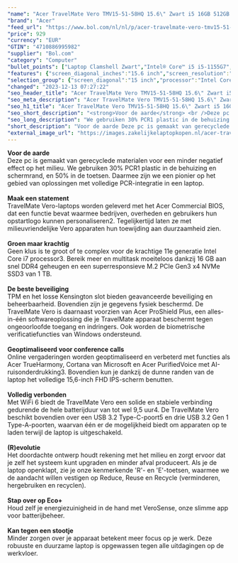 ```yaml
---
"name": "Acer TravelMate Vero TMV15-51-58HQ 15.6\" Zwart i5 16GB 512GB W11P"
"brand": "Acer"
"feed_url": "https://www.bol.com/nl/nl/p/acer-travelmate-vero-tmv15-51-58hq-15-6-zwart-i5-16gb-512gb-w11p/9300000076380658"
"price": 929
"currency": "EUR"
"GTIN": "4710886995982"
"supplier": "Bol.com"
"category": "Computer"
"bullet_points": ["Laptop Clamshell Zwart","Intel® Core™ i5 i5-1155G7","39,6 cm (15.6\") Full HD 1920 x 1080 Pixels IPS LED backlight Mat 16:9","16 GB DDR4-SDRAM","512 GB SSD","Intel Iris Xe Graphics","Wi-Fi 6 (802.11ax) Ethernet LAN 10,1000,100 Mbit/s Bluetooth 5.0","Lithium-Ion (Li-Ion) 48 Wh 7 uur 65 W","Windows 11 Pro 64-bit"]
"features": {"screen_diagonal_inches":"15.6 inch","screen_resolution":"1920 x 1080 Pixels","processor_family":"Intel® Core™ i5","memory_size":"16 GB","memory_type":"DDR4-SDRAM","total_storage_space":"512 GB","operating_system":"Windows 11 Pro","battery_capacity":"48 Wh","width":"363,4 mm","depth":"238,5 mm","height":"17,9 mm","weight":"1,8 kg","graphics_card":"Intel Iris Xe Graphics"}
"selection_group": {"screen_diagonal":"15 inch","processor":"Intel Core i5","changed_price_past_3_days":false,"product_family":"TravelMate"}
"changed": "2023-12-13 07:27:22"
"seo_header_title": "Acer TravelMate Vero TMV15-51-58HQ 15.6\" Zwart i5 16GB 512GB W11P"
"seo_meta_description": "Acer TravelMate Vero TMV15-51-58HQ 15.6\" Zwart i5 16GB 512GB W11P"
"seo_h1_title": "Acer TravelMate Vero TMV15-51-58HQ 15.6\" Zwart i5 16GB 512GB W11P"
"seo_short_description": "<strong>Voor de aarde</strong> <br />Deze pc is gemaakt van gerecyclede materialen voor een minder negatief effect op het milieu."
"seo_long_description": "We gebruiken 30% PCR1 plastic in de behuizing en schermrand, en 50% in de toetsen. Daarmee zijn we een pionier op het gebied van oplossingen met volledige PCR-integratie in een laptop. <br /> <br /> <strong>Maak een statement</strong> <br />TravelMate Vero-laptops worden geleverd met het Acer Commercial BIOS, dat een functie bevat waarmee bedrijven, overheden en gebruikers hun opstartlogo kunnen personaliseren2. Tegelijkertijd laten ze met milieuvriendelijke Vero apparaten hun toewijding aan duurzaamheid zien. <br /> <br /> <strong>Groen maar krachtig</strong> <br />Geen klus is te groot of te complex voor de krachtige 11e generatie Intel Core i7 processor3. Bereik meer en multitask moeiteloos dankzij 16 GB aan snel DDR4 geheugen en een superresponsieve M. 2 PCIe Gen3 x4 NVMe SSD3 van 1 TB. <br /> <br /> <strong>De beste beveiliging</strong> <br />TPM en het losse Kensington slot bieden geavanceerde beveiliging en beheerbaarheid. Bovendien zijn je gegevens fysiek beschermd. De TravelMate Vero is daarnaast voorzien van Acer ProShield Plus, een alles-in-één softwareoplossing die je TravelMate apparaat beschermt tegen ongeoorloofde toegang en indringers. Ook worden de biometrische verificatiefuncties van Windows ondersteund. <br /> <br /> <strong>Geoptimaliseerd voor conference calls</strong> <br />Online vergaderingen worden geoptimaliseerd en verbeterd met functies als Acer TrueHarmony, Cortana van Microsoft en Acer PurifiedVoice met AI-ruisonderdrukking3. Bovendien kun je dankzij de dunne randen van de laptop het volledige 15,6-inch FHD IPS-scherm benutten. <br /> <br /> <strong>Volledig verbonden</strong> <br />Met WiFi 6 biedt de TravelMate Vero een solide en stabiele verbinding gedurende de hele batterijduur van tot wel 9,5 uur4. De TravelMate Vero beschikt bovendien over een USB 3. 2 Type-C-poort5 en drie USB 3. 2 Gen 1 Type-A-poorten, waarvan één er de mogelijkheid biedt om apparaten op te laden terwijl de laptop is uitgeschakeld. <br /> <br /> <strong>(R)evolutie</strong> <br />Het doordachte ontwerp houdt rekening met het milieu en zorgt ervoor dat je zelf het systeem kunt upgraden en minder afval produceert. Als je de laptop openklapt, zie je onze kenmerkende 'R'- en 'E'-toetsen, waarmee we de aandacht willen vestigen op Reduce, Reuse en Recycle (verminderen, hergebruiken en recyclen). <br /> <br /> <strong>Stap over op Eco+</strong> <br />Houd zelf je energiezuinigheid in de hand met VeroSense, onze slimme app voor batterijbeheer. <br /> <br /> <strong>Kan tegen een stootje</strong> <br />Minder zorgen over je apparaat betekent meer focus op je werk. Deze robuuste en duurzame laptop is opgewassen tegen alle uitdagingen op de werkvloer. <br />"
"short_description": "Voor de aarde Deze pc is gemaakt van gerecyclede materialen voor een minder negatief effect op het milieu. We gebruiken 30% PCR1 plastic in de behuizing en schermrand, en 50% in de toetsen. Daarmee zijn we een pionier op het gebied van oplossingen met volledige PCR-integratie in een laptop. Maak een statement TravelMate Vero-laptops worden geleverd met het Acer Commercial BIOS, dat een functie bevat waarmee bedrijven, overheden en gebruikers hun opstartlogo kunnen personaliseren2. Tegelijkertijd laten ze met milieuvriendelijke Vero apparaten hun toewijding aan duurzaamheid zien. Groen maar krachtig Geen klus is te groot of te complex voor de krachtige 11e generatie Intel Core i7 processor3. Bereik meer en multitask moeiteloos dankzij 16 GB aan snel DDR4 geheugen en een superresponsieve M.2 PCIe Gen3 x4 NVMe SSD3 van 1 TB. De beste beveiliging TPM en het losse Kensington slot bieden geavanceerde beveiliging en beheerbaarheid. Bovendien zijn je gegevens fysiek beschermd. De TravelMate Vero is daarnaast voorzien van Acer ProShield Plus, een alles-in-één softwareoplossing die je TravelMate apparaat beschermt tegen ongeoorloofde toegang en indringers. Ook worden de biometrische verificatiefuncties van Windows ondersteund. Geoptimaliseerd voor conference calls Online vergaderingen worden geoptimaliseerd en verbeterd met functies als Acer TrueHarmony, Cortana van Microsoft en Acer PurifiedVoice met AI-ruisonderdrukking3. Bovendien kun je dankzij de dunne randen van de laptop het volledige 15,6-inch FHD IPS-scherm benutten. Volledig verbonden Met WiFi 6 biedt de TravelMate Vero een solide en stabiele verbinding gedurende de hele batterijduur van tot wel 9,5 uur4. De TravelMate Vero beschikt bovendien over een USB 3.2 Type-C-poort5 en drie USB 3.2 Gen 1 Type-A-poorten, waarvan één er de mogelijkheid biedt om apparaten op te laden terwijl de laptop is uitgeschakeld. (R)evolutie Het doordachte ontwerp houdt rekening met het milieu en zorgt ervoor dat je zelf het systeem kunt upgraden en minder afval produceert. Als je de laptop openklapt, zie je onze kenmerkende 'R'- en 'E'-toetsen, waarmee we de aandacht willen vestigen op Reduce, Reuse en Recycle (verminderen, hergebruiken en recyclen). Stap over op Eco+ Houd zelf je energiezuinigheid in de hand met VeroSense, onze slimme app voor batterijbeheer. Kan tegen een stootje Minder zorgen over je apparaat betekent meer focus op je werk. Deze robuuste en duurzame laptop is opgewassen tegen alle uitdagingen op de werkvloer."
"external_image_url": "https://images.zakelijkelaptopkopen.nl/acer-travelmate-vero-tmv15-51-58hq-15-6-zwart-i5-16gb-512gb-w11p.webp"
---
```


<strong>Voor de aarde</strong> <br />Deze pc is gemaakt van gerecyclede materialen voor een minder negatief effect op het milieu. We gebruiken 30% PCR1 plastic in de behuizing en schermrand, en 50% in de toetsen. Daarmee zijn we een pionier op het gebied van oplossingen met volledige PCR-integratie in een laptop. <br /> <br /> <strong>Maak een statement</strong> <br />TravelMate Vero-laptops worden geleverd met het Acer Commercial BIOS, dat een functie bevat waarmee bedrijven, overheden en gebruikers hun opstartlogo kunnen personaliseren2. Tegelijkertijd laten ze met milieuvriendelijke Vero apparaten hun toewijding aan duurzaamheid zien. <br /> <br /> <strong>Groen maar krachtig</strong> <br />Geen klus is te groot of te complex voor de krachtige 11e generatie Intel Core i7 processor3. Bereik meer en multitask moeiteloos dankzij 16 GB aan snel DDR4 geheugen en een superresponsieve M.2 PCIe Gen3 x4 NVMe SSD3 van 1 TB. <br /> <br /> <strong>De beste beveiliging</strong> <br />TPM en het losse Kensington slot bieden geavanceerde beveiliging en beheerbaarheid. Bovendien zijn je gegevens fysiek beschermd. De TravelMate Vero is daarnaast voorzien van Acer ProShield Plus, een alles-in-één softwareoplossing die je TravelMate apparaat beschermt tegen ongeoorloofde toegang en indringers. Ook worden de biometrische verificatiefuncties van Windows ondersteund. <br /> <br /> <strong>Geoptimaliseerd voor conference calls</strong> <br />Online vergaderingen worden geoptimaliseerd en verbeterd met functies als Acer TrueHarmony, Cortana van Microsoft en Acer PurifiedVoice met AI-ruisonderdrukking3. Bovendien kun je dankzij de dunne randen van de laptop het volledige 15,6-inch FHD IPS-scherm benutten. <br /> <br /> <strong>Volledig verbonden</strong> <br />Met WiFi 6 biedt de TravelMate Vero een solide en stabiele verbinding gedurende de hele batterijduur van tot wel 9,5 uur4. De TravelMate Vero beschikt bovendien over een USB 3.2 Type-C-poort5 en drie USB 3.2 Gen 1 Type-A-poorten, waarvan één er de mogelijkheid biedt om apparaten op te laden terwijl de laptop is uitgeschakeld. <br /> <br /> <strong>(R)evolutie</strong> <br />Het doordachte ontwerp houdt rekening met het milieu en zorgt ervoor dat je zelf het systeem kunt upgraden en minder afval produceert. Als je de laptop openklapt, zie je onze kenmerkende 'R'- en 'E'-toetsen, waarmee we de aandacht willen vestigen op Reduce, Reuse en Recycle (verminderen, hergebruiken en recyclen). <br /> <br /> <strong>Stap over op Eco+</strong> <br />Houd zelf je energiezuinigheid in de hand met VeroSense, onze slimme app voor batterijbeheer. <br /> <br /> <strong>Kan tegen een stootje</strong> <br />Minder zorgen over je apparaat betekent meer focus op je werk. Deze robuuste en duurzame laptop is opgewassen tegen alle uitdagingen op de werkvloer. <br />